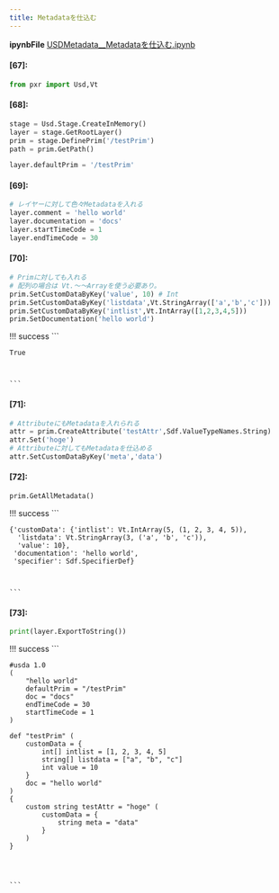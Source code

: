 ```yaml
---
title: Metadataを仕込む
---
```

**ipynbFile** [USDMetadata__Metadataを仕込む.ipynb](https://github.com/fereria/reincarnation_tech/blob/master/notebooks/USD/USDMetadata__Metadataを仕込む.ipynb)
#### [67]:


```python
from pxr import Usd,Vt
```


#### [68]:


```python
stage = Usd.Stage.CreateInMemory()
layer = stage.GetRootLayer()
prim = stage.DefinePrim('/testPrim')
path = prim.GetPath()

layer.defaultPrim = '/testPrim'
```


#### [69]:


```python
# レイヤーに対して色々Metadataを入れる
layer.comment = 'hello world'
layer.documentation = 'docs'
layer.startTimeCode = 1
layer.endTimeCode = 30
```


#### [70]:


```python
# Primに対しても入れる
# 配列の場合は Vt.～～Arrayを使う必要あり。
prim.SetCustomDataByKey('value', 10) # Int
prim.SetCustomDataByKey('listdata',Vt.StringArray(['a','b','c']))
prim.SetCustomDataByKey('intlist',Vt.IntArray([1,2,3,4,5]))
prim.SetDocumentation('hello world')
```

!!! success
    ```




    True



    ```


#### [71]:


```python
# AttributeにもMetadataを入れられる
attr = prim.CreateAttribute('testAttr',Sdf.ValueTypeNames.String)
attr.Set('hoge')
# Attributeに対してもMetadataを仕込める
attr.SetCustomDataByKey('meta','data')
```


#### [72]:


```python
prim.GetAllMetadata()
```

!!! success
    ```




    {'customData': {'intlist': Vt.IntArray(5, (1, 2, 3, 4, 5)),
      'listdata': Vt.StringArray(3, ('a', 'b', 'c')),
      'value': 10},
     'documentation': 'hello world',
     'specifier': Sdf.SpecifierDef}



    ```


#### [73]:


```python
print(layer.ExportToString())
```

!!! success
    ```

    #usda 1.0
    (
        "hello world"
        defaultPrim = "/testPrim"
        doc = "docs"
        endTimeCode = 30
        startTimeCode = 1
    )
    
    def "testPrim" (
        customData = {
            int[] intlist = [1, 2, 3, 4, 5]
            string[] listdata = ["a", "b", "c"]
            int value = 10
        }
        doc = "hello world"
    )
    {
        custom string testAttr = "hoge" (
            customData = {
                string meta = "data"
            }
        )
    }
    
    
    

    ```